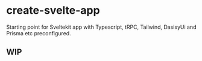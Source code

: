 # create-svelte-app
Starting point for Sveltekit app with Typescript, tRPC, Tailwind, DasisyUi and Prisma etc preconfigured.

## WIP
